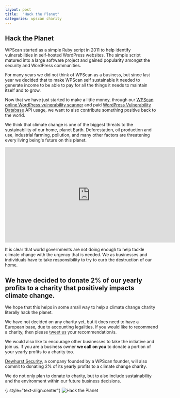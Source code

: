 ```yaml
---
layout: post
title:  "Hack the Planet"
categories: wpscan charity
---
```


## Hack the Planet

WPScan started as a simple Ruby script in 2011 to help identify vulnerabilities in self-hosted WordPress websites. The simple script matured into a large software project and gained popularity amongst the security and WordPress communities.

For many years we did not think of WPScan as a business, but since last year we decided that to make WPScan self sustainable it needed to generate income to be able to pay for all the things it needs to maintain itself and to grow.

Now that we have just started to make a little money, through our [WPScan online WordPress vulnerability scanner](https://wpscan.io/) and paid [WordPress Vulnerability Database](https://wpvulndb.com/) API usage, we want to also contribute something positive back to the world.

We think that climate change is one of the biggest threats to the sustainability of our home, planet Earth. Deforestation, oil production and use, industrial farming, pollution, and many other factors are threatening every living being's future on this planet.

<div align="center">
<iframe width="560" height="315" src="https://www.youtube.com/embed/GlfW7aYouYQ" frameborder="0" allow="accelerometer; autoplay; encrypted-media; gyroscope; picture-in-picture" allowfullscreen align="center"></iframe>
</div>


It is clear that world governments are not doing enough to help tackle climate change with the urgency that is needed. We as businesses and individuals have to take responsibility to try to curb the destruction of our home.

## **We have decided to donate 2% of our yearly profits to a charity that positively impacts climate change.**

We hope that this helps in some small way to help a climate change charity literally hack the planet.

We have not decided on any charity yet, but it does need to have a European base, due to accounting legalities. If you would like to recommend a charity, then please [tweet us](https://twitter.com/_wpscan_) your recommendation/s.

We would also like to encourage other businesses to take the initiative and join us. If you are a business owner **we call on you** to donate a portion of your yearly profits to a charity too.

[Dewhurst Security](https://dewhurstsecurity.com/), a company founded by a WPScan founder, will also commit to donating 2% of its yearly profits to a climate change charity.

We do not only plan to donate to charity, but to also include sustainability and the environment within our future business decisions.

{: style="text-align:center"}
![Hack the Planet](https://media.giphy.com/media/14kdiJUblbWBXy/giphy.gif)
